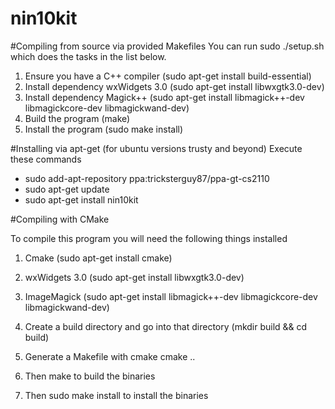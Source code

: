 nin10kit
========

#Compiling from source via provided Makefiles
You can run sudo ./setup.sh which does the tasks in the list below.

1. Ensure you have a C++ compiler (sudo apt-get install build-essential)
2. Install dependency wxWidgets 3.0 (sudo apt-get install libwxgtk3.0-dev)
3. Install dependency Magick++ (sudo apt-get install libmagick++-dev libmagickcore-dev libmagickwand-dev)
4. Build the program (make)
5. Install the program (sudo make install)

#Installing via apt-get (for ubuntu versions trusty and beyond)
Execute these commands
* sudo add-apt-repository ppa:tricksterguy87/ppa-gt-cs2110
* sudo apt-get update
* sudo apt-get install nin10kit

#Compiling with CMake

To compile this program you will need the following things installed

1. Cmake (sudo apt-get install cmake)
2. wxWidgets 3.0 (sudo apt-get install libwxgtk3.0-dev)
3. ImageMagick (sudo apt-get install libmagick++-dev libmagickcore-dev libmagickwand-dev)

1. Create a build directory and go into that directory (mkdir build && cd build)
2. Generate a Makefile with cmake cmake ..
3. Then make to build the binaries
4. Then sudo make install to install the binaries

